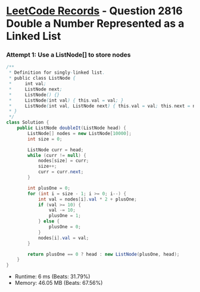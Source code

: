 # [LeetCode Records](../../README.md) - Question 2816 Double a Number Represented as a Linked List

### Attempt 1: Use a ListNode[] to store nodes
```java
/**
 * Definition for singly-linked list.
 * public class ListNode {
 *     int val;
 *     ListNode next;
 *     ListNode() {}
 *     ListNode(int val) { this.val = val; }
 *     ListNode(int val, ListNode next) { this.val = val; this.next = next; }
 * }
 */
class Solution {
    public ListNode doubleIt(ListNode head) {
        ListNode[] nodes = new ListNode[10000];
        int size = 0;

        ListNode curr = head;
        while (curr != null) {
            nodes[size] = curr;
            size++;
            curr = curr.next;
        }

        int plusOne = 0;
        for (int i = size - 1; i >= 0; i--) {
            int val = nodes[i].val * 2 + plusOne;
            if (val >= 10) {
                val -= 10;
                plusOne = 1;
            } else {
                plusOne = 0;
            }
            nodes[i].val = val;
        }

        return plusOne == 0 ? head : new ListNode(plusOne, head);
    }
}
```
- Runtime: 6 ms (Beats: 31.79%)
- Memory: 46.05 MB (Beats: 67.56%)

<br>
